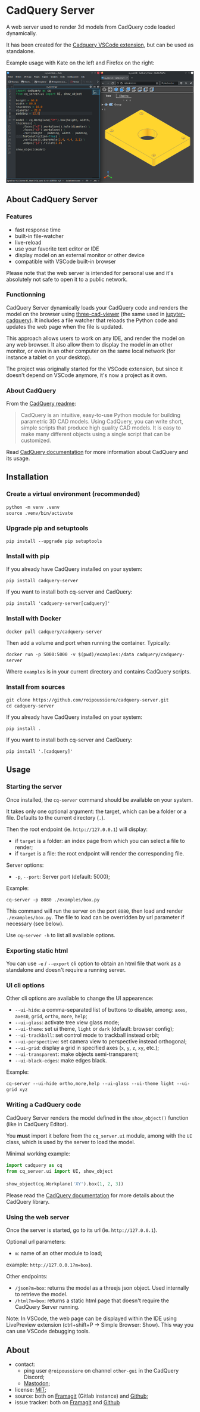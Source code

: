 # CadQuery Server

A web server used to render 3d models from CadQuery code loaded dynamically.

It has been created for the [Cadquery VSCode extension](https://open-vsx.org/extension/roipoussiere/cadquery), but can be used as standalone.

Example usage with Kate on the left and Firefox on the right:

![](./images/screenshot.png)

## About CadQuery Server

### Features

- fast response time
- built-in file-watcher
- live-reload
- use your favorite text editor or IDE
- display model on an external monitor or other device
- compatible with VSCode built-in browser

Please note that the web server is intended for personal use and it's absolutely not safe to open it to a public network.

### Functionning

CadQuery Server dynamically loads your CadQuery code and renders the model on the browser using [three-cad-viewer](https://github.com/bernhard-42/three-cad-viewer) (the same used in [jupyter-cadquery](https://github.com/bernhard-42/jupyter-cadquery)). It includes a file watcher that reloads the Python code and updates the web page when the file is updated.

This approach allows users to work on any IDE, and render the model on any web browser. It also allow them to display the model in an other monitor, or even in an other computer on the same local network (for instance a tablet on your desktop).

The project was originally started for the VSCode extension, but since it doesn't depend on VSCode anymore, it's now a project as it own.

### About CadQuery

From the [CadQuery readme](https://github.com/CadQuery/cadquery/blob/master/README.md):

> CadQuery is an intuitive, easy-to-use Python module for building parametric 3D CAD models. Using CadQuery, you can write short, simple scripts that produce high quality CAD models. It is easy to make many different objects using a single script that can be customized.

Read [CadQuery documentation](https://cadquery.readthedocs.io/en/latest/) for more information about CadQuery and its usage.

## Installation

### Create a virtual environment (recommended)

    python -m venv .venv
    source .venv/bin/activate

### Upgrade pip and setuptools

    pip install --upgrade pip setuptools

### Install with pip

If you already have CadQuery installed on your system:

    pip install cadquery-server

If you want to install both cq-server and CadQuery:

    pip install 'cadquery-server[cadquery]'

### Install with Docker

    docker pull cadquery/cadquery-server

Then add a volume and port when running the container. Typically:

    docker run -p 5000:5000 -v $(pwd)/examples:/data cadquery/cadquery-server

Where `examples` is in your current directory and contains CadQuery scripts.

### Install from sources

    git clone https://github.com/roipoussiere/cadquery-server.git
    cd cadquery-server

If you already have CadQuery installed on your system:

    pip install .

If you want to install both cq-server and CadQuery:

    pip install '.[cadquery]'

## Usage

### Starting the server

Once installed, the `cq-server` command should be available on your system.

It takes only one optional argument: the target, which can be a folder or a file. Defaults to the current directory (`.`).

Then the root endpoint (ie. `http://127.0.0.1`) will display:
- if `target` is a folder: an index page from which you can select a file to render;
- if `target` is a file: the root endpoint will render the corresponding file.

Server options:

- `-p`, `--port`: Server port (default: 5000);

Example:

    cq-server -p 8080 ./examples/box.py

This command will run the server on the port `8080`, then load and render `./examples/box.py`. The file to load can be overridden by url parameter if necessary (see below).

Use `cq-server -h` to list all available options.

### Exporting static html

You can use `-e` / `--export` cli option to obtain an html file that work as a standalone and doesn't require a running server.

### UI cli options

Other cli options are available to change the UI appearence:

- `--ui-hide`: a comma-separated list of buttons to disable, among: `axes`, `axes0`, `grid`, `ortho`, `more`, `help`;
- `--ui-glass`: activate tree view glass mode;
- `--ui-theme`: set ui theme, `light` or `dark` (default: browser config);
- `--ui-trackball`: set control mode to trackball instead orbit;
- `--ui-perspective`: set camera view to perspective instead orthogonal;
- `--ui-grid`: display a grid in specified axes (`x`, `y`, `z`, `xy`, etc.);
- `--ui-transparent`: make objects semi-transparent;
- `--ui-black-edges`: make edges black.

Example:

    cq-server --ui-hide ortho,more,help --ui-glass --ui-theme light --ui-grid xyz

### Writing a CadQuery code

CadQuery Server renders the model defined in the `show_object()` function (like in CadQuery Editor).

You **must** import it before from the `cq_server.ui` module, among with the `UI` class, which is used by the server to load the model.

Minimal working example:

```py
import cadquery as cq
from cq_server.ui import UI, show_object

show_object(cq.Workplane('XY').box(1, 2, 3))
```

Please read the [CadQuery documentation](https://cadquery.readthedocs.io/en/latest/) for more details about the CadQuery library.

### Using the web server

Once the server is started, go to its url (ie. `http://127.0.0.1`).

Optional url parameters:

- `m`: name of an other module to load;

example: `http://127.0.0.1?m=box`).

Other endpoints:

- `/json?m=box`: returns the model as a threejs json object. Used internally to retrieve the model.
- `/html?m=box`: returns a static html page that doesn't require the CadQuery Server running.

Note: In VSCode, the web page can be displayed within the IDE using LivePreview extension (ctrl+shift+P -> Simple Browser: Show). This way you can use VSCode debugging tools.

## About

- contact:
    - ping user `@roipoussiere` on channel `other-gui` in the CadQuery Discord;
    - [Mastodon](https://mastodon.tetaneutral.net/@roipoussiere);
- license: [MIT](./LICENSE);
- source: both on [Framagit](https://framagit.org/roipoussiere/cadquery-server) (Gitlab instance) and [Github](https://github.com/roipoussiere/cadquery-server);
- issue tracker: both on [Framagit](https://framagit.org/roipoussiere/cadquery-server/-/issues) and [Github](https://github.com/roipoussiere/cadquery-server/issues)
